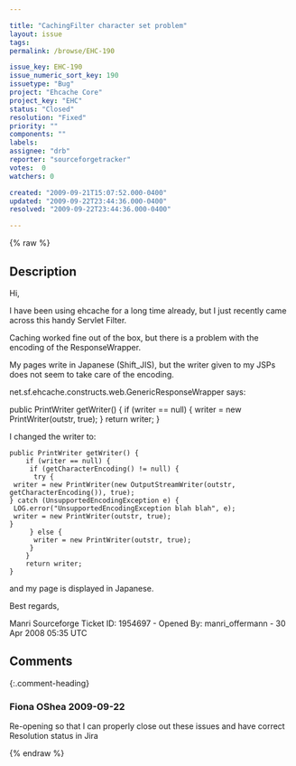 ```yaml
---

title: "CachingFilter character set problem"
layout: issue
tags: 
permalink: /browse/EHC-190

issue_key: EHC-190
issue_numeric_sort_key: 190
issuetype: "Bug"
project: "Ehcache Core"
project_key: "EHC"
status: "Closed"
resolution: "Fixed"
priority: ""
components: ""
labels: 
assignee: "drb"
reporter: "sourceforgetracker"
votes:  0
watchers: 0

created: "2009-09-21T15:07:52.000-0400"
updated: "2009-09-22T23:44:36.000-0400"
resolved: "2009-09-22T23:44:36.000-0400"

---
```




{% raw %}



## Description

<div markdown="1" class="description">

Hi,

I have been using ehcache for a long time already, but I just recently came across this handy Servlet Filter.

Caching worked fine out of the box, but there is a problem with the encoding of the ResponseWrapper.

My pages write in Japanese (Shift\_JIS), but the writer given to my JSPs does not seem to take care of the encoding.

net.sf.ehcache.constructs.web.GenericResponseWrapper says:

public PrintWriter getWriter() \{
    if (writer == null) {
        writer = new PrintWriter(outstr, true);
    }
    return writer;
\}

I changed the writer to:

    public PrintWriter getWriter() {
        if (writer == null) {
         if (getCharacterEncoding() != null) {
          try {
     writer = new PrintWriter(new OutputStreamWriter(outstr, getCharacterEncoding()), true);
    } catch (UnsupportedEncodingException e) {
     LOG.error("UnsupportedEncodingException blah blah", e);
     writer = new PrintWriter(outstr, true);
    }
         } else {
          writer = new PrintWriter(outstr, true);
         }
        }
        return writer;
    }

and my page is displayed in Japanese.


Best regards,

Manri
Sourceforge Ticket ID: 1954697 - Opened By: manri\_offermann - 30 Apr 2008 05:35 UTC

</div>

## Comments


{:.comment-heading}
### **Fiona OShea** <span class="date">2009-09-22</span>

<div markdown="1" class="comment">

Re-opening so that I can properly close out these issues and have correct Resolution status in Jira

</div>



{% endraw %}
